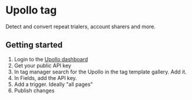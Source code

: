 # Upollo tag

Detect and convert repeat trialers, account sharers and more.

## Getting started

1. Login to the [Upollo dashboard](https://upollo.ai/dashboard)
2. Get your public API key
3. In tag manager search for the Upollo in the tag template gallery. Add it.
4. In Fields, add the API key.
5. Add a trigger. Ideally "all pages"
6. Publish changes
